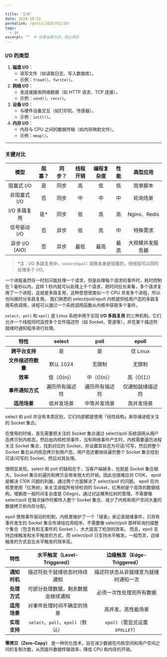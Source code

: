 ```yaml
---

title: 'I/O'
date: 2024-10-22
permalink: /posts/2025/02/IO/
tags:
  - go
excerpt: ""  # 这里设置为空，阻止预览
---
```


### **I/O 的类型**

1. **磁盘 I/O**：
   - 读写文件（如读取日志、写入数据库）。
   - 示例：`fread()`、`fwrite()`。
2. **网络 I/O**：
   - 发送或接收网络数据（如 HTTP 请求、TCP 连接）。
   - 示例：`send()`、`recv()`。
3. **设备 I/O**：
   - 与硬件设备交互（如打印机、传感器）。
   - 示例：`ioctl()`。
4. **内存 I/O**：
   - 内存与 CPU 之间的数据传输（如内存映射文件）。
   - 示例：`mmap()`。





------

### **关键对比**

|      模型      | 阻塞？ | 同步？ | 线程开销 | 编程复杂度 | 性能 |     典型应用     |
| :------------: | :----: | :----: | :------: | :--------: | :--: | :--------------: |
|   阻塞式 I/O   |   是   |  同步  |    高    |     低     |  低  |     简单脚本     |
|  非阻塞式 I/O  |   否   |  同步  |    中    |     中     |  中  |     轮询场景     |
|  I/O 多路复用  |  是*   |  同步  |    低    |     高     |  高  |   Nginx、Redis   |
|  信号驱动 I/O  |   否   |  异步  |    低    |     高     |  中  |     特殊需求     |
| 异步 I/O (AIO) |   否   |  异步  |   最低   |    最高    | 最高 | 大规模并发服务器 |

> *注：I/O 多路复用中，`select`/`epoll` 调用本身是阻塞的，但线程可以同时处理多个 I/O。

一个进程虽然任一时刻只能处理一个请求，但是处理每个请求的事件时，耗时控制在 1 毫秒以内，这样 1 秒内就可以处理上千个请求，把时间拉长来看，多个请求复用了一个进程，这就是多路复用，这种思想很类似一个 CPU 并发多个进程，所以也叫做时分多路复用。 我们熟悉的 select/poll/epoll 内核提供给用户态的多路复用系统调用，进程可以通过一个系统调用函数从内核中获取多个事件。

`select`、`poll` 和 `epoll` 是 Linux 系统中用于实现 **I/O 多路复用** 的三种机制。它们允许一个线程同时监控多个文件描述符（如 Socket、管道等），并在某个描述符就绪时通知程序进行处理。



|        特性        |     select     |      poll      |      epoll       |
| :----------------: | :------------: | :------------: | :--------------: |
|   **跨平台支持**   |       是       |       是       |     仅 Linux     |
| **文件描述符数量** |   默认 1024    |     无限制     |      无限制      |
|      **效率**      |   低（O(n)）   |   中（O(n)）   |    高（O(1)）    |
|  **事件通知方式**  | 遍历所有描述符 | 遍历所有描述符 | 仅通知就绪描述符 |
|    **适用场景**    |   低并发场景   |  中等并发场景  |    高并发场景    |

select 和 poll 并没有本质区别，它们内部都是使用「线性结构」来存储进程关注的 Socket 集合。 



在使用的时候，首先需要把关注的 Socket 集合通过 select/poll 系统调用从用户态拷贝到内核态，然后由内核检测事件，当有网络事件产生时，内核需要遍历进程关注 Socket 集合，找到对应的 Socket，并设置其状态为可读/可写，然后把整个 Socket 集合从内核态拷贝到用户态，用户态还要继续遍历整个 Socket 集合找到可读/可写的 Socket，然后对其处理。 

很明显发现，select 和 poll 的缺陷在于，当客户端越多，也就是 Socket 集合越大，Socket 集合的遍历和拷贝会带来很大的开销，因此也很难应对 C10K。 epoll 是解决 C10K 问题的利器，通过两个方面解决了 select/poll 的问题。 epoll 在内核里使用「红黑树」来关注进程所有待检测的 Socket，红黑树是个高效的数据结构，增删改一般时间复杂度是 O(logn)，通过对这棵黑红树的管理，不需要像 select/poll 在每次操作时都传入整个 Socket 集合，减少了内核和用户空间大量的数据拷贝和内存分配。

 epoll 使用事件驱动的机制，内核里维护了一个「链表」来记录就绪事件，只将有事件发生的 Socket 集合传递给应用程序，不需要像 select/poll 那样轮询扫描整个集合（包含有和无事件的 Socket ），大大提高了检测的效率。 而且，epoll 支持边缘触发和水平触发的方式，而 select/poll 只支持水平触发，一般而言，边缘触发的方式会比水平触发的效率高。



|     特性     |    水平触发（Level-Triggered）     |      边缘触发（Edge-Triggered）      |
| :----------: | :--------------------------------: | :----------------------------------: |
| **通知时机** |    描述符处于就绪状态时持续通知    | 描述符状态从非就绪变为就绪时通知一次 |
| **处理方式** | 可部分处理数据，剩余数据会继续通知 |       必须一次性处理完所有数据       |
| **适用场景** |     对事件处理时间不确定的场景     |          高并发、高性能场景          |
| **实现支持** | `select`、`poll`、`epoll`（默认）  |   `epoll`（需显式设置 `EPOLLET`）    |

**零拷贝（Zero-Copy）** 是一种优化技术，旨在减少数据在内核空间和用户空间之间的复制次数，从而提升数据传输效率，降低 CPU 和内存的开销。
